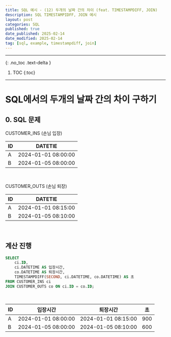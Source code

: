 ```yaml
---
title: SQL 예시 - (12) 두개의 날짜 간의 차이 (feat. TIMESTAMPDIFF, JOIN)
description: SQL TIMESTAMPIDFF, JOIN 예시
layout: post
categories: SQL
published: true
date_published: 2025-02-14
date_modified: 2025-02-14
tag: [sql, example, timestampdiff, join]
---
```

---
{: .no_toc .text-delta }

1. TOC
{:toc}
---

<!-- 글의 제목은 #
    나머지 큰 제목은 ##
    이후 나머지는 3개이상 -->

# SQL에서의 두개의 날짜 간의 차이 구하기 

## 0. SQL 문제
CUSTOMER_INS (손님 입장)

| ID | DATETIE |
| -- | ------- |
| A | 2024-01-01 08:00:00
| B | 2024-01-05 08:00:00

<br>

CUSTOMER_OUTS (손님 퇴장)

| ID | DATETIE |
| -- | ------- |
| A | 2024-01-01 08:15:00
| B | 2024-01-05 08:10:00

<br>

## 계산 진행
```sql
SELECT 
    ci.ID, 
    ci.DATETIME AS 입장시간, 
    co.DATETIME AS 퇴장시간,
    TIMESTAMPDIFF(SECOND, ci.DATETIME, co.DATETIME) AS 초
FROM CUSTOMER_INS ci
JOIN CUSTOMER_OUTS co ON ci.ID = co.ID;
```
<br>

| ID | 입장시간 | 퇴장시간 | 초 |
| -- | ---- | ---- | - |
| A | 2024-01-01 08:00:00 | 2024-01-01 08:15:00 | 900 |
| B | 2024-01-05 08:00:00 | 2024-01-05 08:10:00 | 600 |